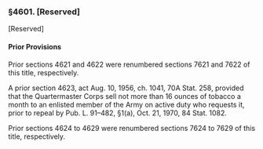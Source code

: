### §4601. [Reserved] ###

[Reserved]

#### Prior Provisions ####

Prior sections 4621 and 4622 were renumbered sections 7621 and 7622 of this title, respectively.

A prior section 4623, act Aug. 10, 1956, ch. 1041, 70A Stat. 258, provided that the Quartermaster Corps sell not more than 16 ounces of tobacco a month to an enlisted member of the Army on active duty who requests it, prior to repeal by Pub. L. 91–482, §1(a), Oct. 21, 1970, 84 Stat. 1082.

Prior sections 4624 to 4629 were renumbered sections 7624 to 7629 of this title, respectively.